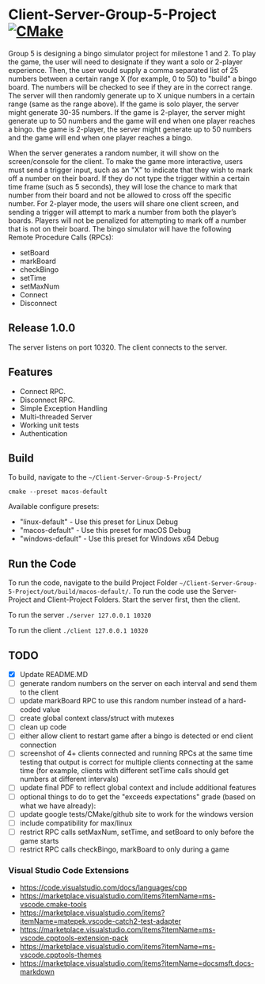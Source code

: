 # Client-Server-Group-5-Project [![CMake](https://github.com/Sntai20/Client-Server-Group-5-Project/actions/workflows/cmake.yml/badge.svg?branch=main)](https://github.com/Sntai20/Client-Server-Group-5-Project/actions/workflows/cmake.yml)

Group 5 is designing a bingo simulator project for milestone 1 and 2. To play the game, the user will need to designate if they want a solo or 2-player experience. Then, the user would supply a comma separated list of 25 numbers between a certain range X (for example, 0 to 50) to "build" a bingo board. The numbers will be checked to see if they are in the correct range. The server will then randomly generate up to X unique numbers in a certain range (same as the range above). If the game is solo player, the server might generate 30-35 numbers. If the game is 2-player, the server might generate up to 50 numbers and the game will end when one player reaches a bingo. the game is 2-player, the server might generate up to 50 numbers and the game will end when one player reaches a bingo.

When the server generates a random number, it will show on the screen/console for the client. To make the game more interactive, users must send a trigger input, such as an "X” to indicate that they wish to mark off a number on their board. If they do not type the trigger within a certain time frame (such as 5 seconds), they will lose the chance to mark that number from their board and not be allowed to cross off the specific number. For 2-player mode, the users will share one client screen, and sending a trigger will attempt to mark a number from both the player’s boards. Players will not be penalized for attempting to mark off a number that is not on their board.
The bingo simulator will have the following Remote Procedure Calls (RPCs):

- setBoard
- markBoard
- checkBingo
- setTime
- setMaxNum
- Connect
- Disconnect

## Release 1.0.0

The server listens on port 10320.
The client connects to the server.

## Features

- Connect RPC.
- Disconnect RPC.
- Simple Exception Handling
- Multi-threaded Server
- Working unit tests
- Authentication

## Build

To build, navigate to the `~/Client-Server-Group-5-Project/`

`cmake --preset macos-default`

Available configure presets:

- "linux-default"   - Use this preset for Linux Debug
- "macos-default"   - Use this preset for macOS Debug
- "windows-default" - Use this preset for Windows x64 Debug

## Run the Code

To run the code, navigate to the build Project Folder `~/Client-Server-Group-5-Project/out/build/macos-default/`. To run the code use the Server-Project and Client-Project Folders. Start the server first, then the client.

To run the server `./server 127.0.0.1 10320`

To run the client `./client 127.0.0.1 10320`

## TODO

- [x] Update README.MD
- [ ] generate random numbers on the server on each interval and send them to the client
- [ ] update markBoard RPC to use this random number instead of a hard-coded value
- [ ] create global context class/struct with mutexes
- [ ] clean up code
- [ ] either allow client to restart game after a bingo is detected or end client connection
- [ ] screenshot of 4+ clients connected and running RPCs at the same time testing that output is correct for multiple clients connecting at the same time (for example, clients with different setTime calls should get numbers at different intervals)
- [ ] update final PDF to reflect global context and include additional features
- [ ] optional things to do to get the "exceeds expectations" grade (based on what we have already):
- [ ] update google tests/CMake/github site to work for the windows version
- [ ] include compatibility for max/linux
- [ ] restrict RPC calls setMaxNum, setTime, and setBoard to only before the game starts
- [ ] restrict RPC calls checkBingo, markBoard to only during a game

### Visual Studio Code Extensions

- <https://code.visualstudio.com/docs/languages/cpp>
- <https://marketplace.visualstudio.com/items?itemName=ms-vscode.cmake-tools>
- <https://marketplace.visualstudio.com/items?itemName=matepek.vscode-catch2-test-adapter>
- <https://marketplace.visualstudio.com/items?itemName=ms-vscode.cpptools-extension-pack>
- <https://marketplace.visualstudio.com/items?itemName=ms-vscode.cpptools-themes>
- <https://marketplace.visualstudio.com/items?itemName=docsmsft.docs-markdown>
